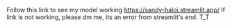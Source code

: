 Follow this link to see my model working
https://sandy-haloi.streamlit.app/
If link is not working, please dm me, its an error from streamlit's end. T_T
